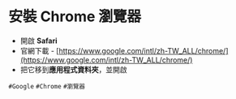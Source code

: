 # 安裝 Chrome 瀏覽器  
* 開啟 **Safari**
* 官網下載 - [https://www.google.com/intl/zh-TW_ALL/chrome/](https://www.google.com/intl/zh-TW_ALL/chrome/)
* 把它移到**應用程式資料夾**，並開啟

`#Google` `#Chrome` `#瀏覽器`
